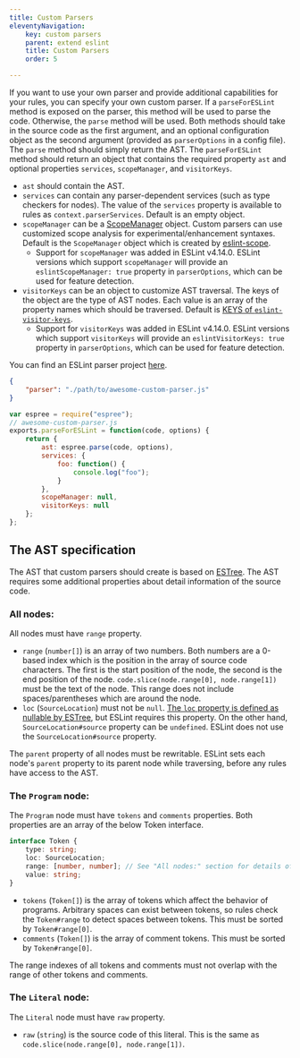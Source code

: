 ```yaml
---
title: Custom Parsers
eleventyNavigation:
    key: custom parsers
    parent: extend eslint
    title: Custom Parsers
    order: 5

---
```


If you want to use your own parser and provide additional capabilities for your rules, you can specify your own custom parser. If a `parseForESLint` method is exposed on the parser, this method will be used to parse the code. Otherwise, the `parse` method will be used. Both methods should take in the source code as the first argument, and an optional configuration object as the second argument (provided as `parserOptions` in a config file). The `parse` method should simply return the AST. The `parseForESLint` method should return an object that contains the required property `ast` and optional properties `services`, `scopeManager`, and `visitorKeys`.

* `ast` should contain the AST.
* `services` can contain any parser-dependent services (such as type checkers for nodes). The value of the `services` property is available to rules as `context.parserServices`. Default is an empty object.
* `scopeManager` can be a [ScopeManager](./scope-manager-interface) object. Custom parsers can use customized scope analysis for experimental/enhancement syntaxes. Default is the `ScopeManager` object which is created by [eslint-scope](https://github.com/eslint/eslint-scope).
    * Support for `scopeManager` was added in ESLint v4.14.0. ESLint versions which support `scopeManager` will provide an `eslintScopeManager: true` property in `parserOptions`, which can be used for feature detection.
* `visitorKeys` can be an object to customize AST traversal. The keys of the object are the type of AST nodes. Each value is an array of the property names which should be traversed. Default is [KEYS of `eslint-visitor-keys`](https://github.com/eslint/eslint-visitor-keys#evkkeys).
    * Support for `visitorKeys` was added in ESLint v4.14.0. ESLint versions which support `visitorKeys` will provide an `eslintVisitorKeys: true` property in `parserOptions`, which can be used for feature detection.

You can find an ESLint parser project [here](https://github.com/typescript-eslint/typescript-eslint).

```json
{
    "parser": "./path/to/awesome-custom-parser.js"
}
```

```javascript
var espree = require("espree");
// awesome-custom-parser.js
exports.parseForESLint = function(code, options) {
    return {
        ast: espree.parse(code, options),
        services: {
            foo: function() {
                console.log("foo");
            }
        },
        scopeManager: null,
        visitorKeys: null
    };
};

```

## The AST specification

The AST that custom parsers should create is based on [ESTree](https://github.com/estree/estree). The AST requires some additional properties about detail information of the source code.

### All nodes:

All nodes must have `range` property.

* `range` (`number[]`) is an array of two numbers. Both numbers are a 0-based index which is the position in the array of source code characters. The first is the start position of the node, the second is the end position of the node. `code.slice(node.range[0], node.range[1])` must be the text of the node. This range does not include spaces/parentheses which are around the node.
* `loc` (`SourceLocation`) must not be `null`. [The `loc` property is defined as nullable by ESTree](https://github.com/estree/estree/blob/25834f7247d44d3156030f8e8a2d07644d771fdb/es5.md#node-objects), but ESLint requires this property. On the other hand, `SourceLocation#source` property can be `undefined`. ESLint does not use the `SourceLocation#source` property.

The `parent` property of all nodes must be rewritable. ESLint sets each node's `parent` property to its parent node while traversing, before any rules have access to the AST.

### The `Program` node:

The `Program` node must have `tokens` and `comments` properties. Both properties are an array of the below Token interface.

```ts
interface Token {
    type: string;
    loc: SourceLocation;
    range: [number, number]; // See "All nodes:" section for details of `range` property.
    value: string;
}
```

* `tokens` (`Token[]`) is the array of tokens which affect the behavior of programs. Arbitrary spaces can exist between tokens, so rules check the `Token#range` to detect spaces between tokens. This must be sorted by `Token#range[0]`.
* `comments` (`Token[]`) is the array of comment tokens. This must be sorted by `Token#range[0]`.

The range indexes of all tokens and comments must not overlap with the range of other tokens and comments.

### The `Literal` node:

The `Literal` node must have `raw` property.

* `raw` (`string`) is the source code of this literal. This is the same as `code.slice(node.range[0], node.range[1])`.
